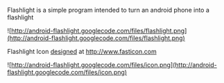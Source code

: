 Flashlight is a simple program intended to turn an android phone into a flashlight

![http://android-flashlight.googlecode.com/files/flashlight.png](http://android-flashlight.googlecode.com/files/flashlight.png)


Flashlight Icon [designed](http://www.iconarchive.com/show/ifunny-vol-2-icons-by-fasticon/flashlight-icon.html) at http://www.fasticon.com

![http://android-flashlight.googlecode.com/files/icon.png](http://android-flashlight.googlecode.com/files/icon.png)